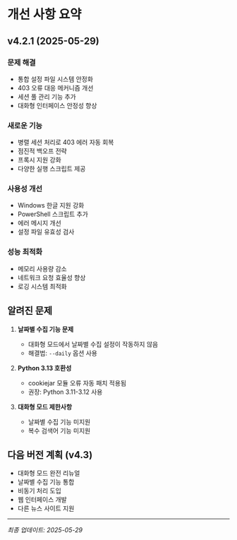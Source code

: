 # 개선 사항 요약

## v4.2.1 (2025-05-29)

### 문제 해결
- 통합 설정 파일 시스템 안정화
- 403 오류 대응 메커니즘 개선
- 세션 풀 관리 기능 추가
- 대화형 인터페이스 안정성 향상

### 새로운 기능
- 병렬 세션 처리로 403 에러 자동 회복
- 점진적 백오프 전략
- 프록시 지원 강화
- 다양한 실행 스크립트 제공

### 사용성 개선
- Windows 한글 지원 강화
- PowerShell 스크립트 추가
- 에러 메시지 개선
- 설정 파일 유효성 검사

### 성능 최적화
- 메모리 사용량 감소
- 네트워크 요청 효율성 향상
- 로깅 시스템 최적화

## 알려진 문제

1. **날짜별 수집 기능 문제**
   - 대화형 모드에서 날짜별 수집 설정이 작동하지 않음
   - 해결법: `--daily` 옵션 사용

2. **Python 3.13 호환성**
   - cookiejar 모듈 오류 자동 패치 적용됨
   - 권장: Python 3.11-3.12 사용

3. **대화형 모드 제한사항**
   - 날짜별 수집 기능 미지원
   - 복수 검색어 기능 미지원

## 다음 버전 계획 (v4.3)

- 대화형 모드 완전 리뉴얼
- 날짜별 수집 기능 통합
- 비동기 처리 도입
- 웹 인터페이스 개발
- 다른 뉴스 사이트 지원

---
*최종 업데이트: 2025-05-29*